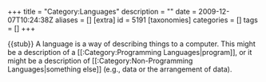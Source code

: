 +++
title = "Category:Languages"
description = ""
date = 2009-12-07T10:24:38Z
aliases = []
[extra]
id = 5191
[taxonomies]
categories = []
tags = []
+++

{{stub}}
A language is a way of describing things to a computer. This might be a description of a [[:Category:Programming Languages|program]], or it might be a description of [[:Category:Non-Programming Languages|something else]] (e.g., data or the arrangement of data).
